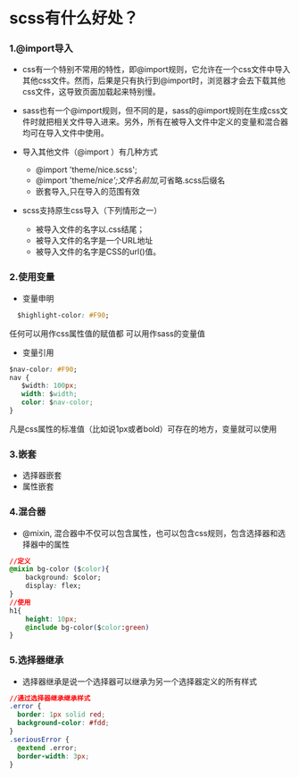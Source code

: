 # scss有什么好处？

### 1.@import导入

- css有一个特别不常用的特性，即@import规则，它允许在一个css文件中导入其他css文件。然而，后果是只有执行到@import时，浏览器才会去下载其他css文件，这导致页面加载起来特别慢。

- sass也有一个@import规则，但不同的是，sass的@import规则在生成css文件时就把相关文件导入进来。另外，所有在被导入文件中定义的变量和混合器均可在导入文件中使用。

- 导入其他文件（@import ）有几种方式
   - @import 'theme/nice.scss';
   - @import 'theme/_nice';文件名前加_,可省略.scss后缀名
   - 嵌套导入,只在导入的范围有效
- scss支持原生css导入（下列情形之一）
  - 被导入文件的名字以.css结尾；
  - 被导入文件的名字是一个URL地址
  - 被导入文件的名字是CSS的url()值。
  
### 2.使用变量
  
- 变量申明
```css
  $highlight-color: #F90;
```
任何可以用作css属性值的赋值都 可以用作sass的变量值
  
- 变量引用
```css
$nav-color: #F90;
nav {
   $width: 100px;
   width: $width;
   color: $nav-color;
}
```
凡是css属性的标准值（比如说1px或者bold）可存在的地方，变量就可以使用

### 3.嵌套

- 选择器嵌套
- 属性嵌套

### 4.混合器

- @mixin, 混合器中不仅可以包含属性，也可以包含css规则，包含选择器和选择器中的属性
```css
//定义
@mixin bg-color ($color){
    background: $color;
    display: flex;
}
//使用
h1{
    height: 10px;
    @include bg-color($color:green)
}
```

### 5.选择器继承

- 选择器继承是说一个选择器可以继承为另一个选择器定义的所有样式
```css
//通过选择器继承继承样式
.error {
  border: 1px solid red;
  background-color: #fdd;
}
.seriousError {
  @extend .error;
  border-width: 3px;
}
```


  
 
